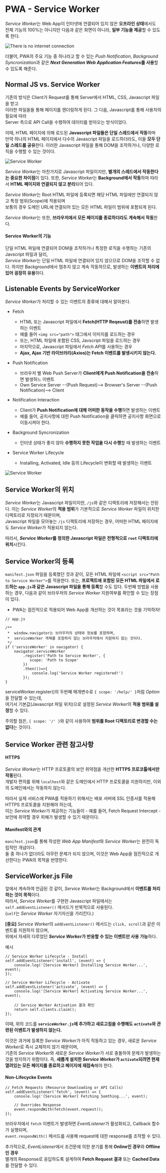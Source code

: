 # PWA - Service Worker

*Service Worker*는 Web App이 인터넷에 연결되어 있지 않은 **오프라인 상태**에서도  
전체 기능의 100%는 아니지만 다음과 같은 화면이 아니라, **일부 기능을 제공**할 수 있도록 한다.

![There is no internet connection](./noConnection.png)

더불어, PWA의 주요 기능 중 하나라고 할 수 있는 *Push Notification*, *Background Syncronization*과 같은
***Next Generation Web Application Features*를 사용**할 수 있도록 해준다.


## Normal JS vs. Service Worker

기존의 방식은 Client가 Request를 통해 Server에서 HTML, CSS, Javascript 파일을 받고  
이러한 파일을들 통해 페이지를 렌더링하게 된다. 그 다음, Javascript를 통해 사용자의 필요에 따라  
Server 측으로 API Call을 수행하여 데이터를 받아오는 방식이었다.

이때, HTML 페이지에 의해 로드된 **Javascript 파일들은 단일 스레드에서 작동**하며  
만약 하나의 HTML 페이지에서 다수의 Javascript 파일을 로드하더라도, 이들 **모두 단일 스레드를 공유**한다.
이러한 Javascript 파일을 통해 DOM을 조작하거나, 다양한 로직을 수행할 수 있는 것이다.

![Service Worker](./ServiceWorker.png)

*Service Worker*는 마찬가지로 Javascript 파일이지만, **별개의 스레드에서 작동한다는 중요한 차이점**이 있다.
또한, *Service Worker*는 **Background에서 작동**하며 따라서 **HTML 페이지와 연결되지 않고 분리**되어 있다.

*Service Worker*는 Root HTML 파일에 등록되면 해당 HTML 파일에만 연결되지 않고 특정 범위(Scope)에 적용되며  
보통의 경우 도메인 URL에 연결되어 있는 모든 HTML 파일이 범위에 포함되게 된다.

*Service Worker*는 또한, **브라우저에서 모든 페이지를 종료하더라도 계속해서 작동**한다.  

#### Service Worker의 기능

단일 HTML 파일에 연결되어 DOM을 조작하거나 특정한 로직을 수행하는 기존의 Javscript 파일과 달리,  
*Service Worker*는 단일 HTML 파일에 연결되어 있지 않으므로 DOM을 조작할 수 없다.
하지만 Background에서 멈추지 않고 계속 작동하므로, 발생하는 **이벤트의 처리에 있어 굉장히 유용**하다. 

## Listenable Events by ServiceWorker

*Service Worker*가 처리할 수 있는 이벤트의 종류에 대해서 알아본다.

- Fetch
    - HTML 또는 Javascript 파일에서 **Fetch(HTTP Reqeust)를 전송**하면 발생하는 이벤트
    - 예를 들어 `<img src="path">` 태그에서 이미지를 로드하는 경우
    - 또는, HTML 파일에 포함된 CSS, Javscript 파일을 로드하는 경우
    - 마지막으로, Javascript 파일에서 *Fetch API*를 사용하는 경우
    - **Ajax, Ajax 기반 라이브러리(Axios)는 Fetch 이벤트를 발생시키지 않는다.**

- Push Notification
    - 브라우저 별 Web Push Server가 **Client에게 Push Notification을 전송**하면 발생하느 이벤트
    - Own Service Server --(Push Request)--> Browser's Server --(Push Notification)--> Client

- Notification Interaction
    - Client가 **Push Notification에 대해 어떠한 동작을 수행**하면 발생하는 이벤트
    - 예를 들어, 공지사항에 대한 Push Notification을 클릭하면 공지사항 화면으로 이동시켜야 한다.

- Background Syncronization
    - 인터넷 상태가 좋지 않아 **수행하지 못한 작업을 다시 수행**할 때 발생하는 이벤트 

- Service Worker Lifecycle
    - Installing, Activated, Idle 등의 Lifecycle이 변화할 때 발생하는 이벤트


![Service Worker](./serviceWorkerLifecycle.png)


## Service Worker의 위치

*Service Worker*는 Javascript 파일이지만, `/js`와 같은 디렉토리에 저장해서는 안된다.
이는 *Service Worker*의 **적용 범위**가 기본적으로 *Service Worker* 파일이 위치한 디렉토리로 지정되기 때문이며,    
Javascript 파일을 모아놓는 `/js` 디렉토리에 저장하는 경우, 어떠한 HTML 페이지에도 *Service Worker*가 적용되지 않는다.

따라서, ***Service Worker*를 정의한 Javascript 파일은 전형적으로 `root` 디렉토리에 위치**시킨다.


## Service Worker의 등록

`manifest.json` 파일을 등록했던 것과 같이, 모든 HTML 파일에 `<script src="Path to Service Worker">`를 적용한다.
또는, **프로젝트에 포함된 모든 HTML 파일에서 로드하는 `app.js`과 같은 Javascript 파일을 통해 등록**할 수도 있다.
두번째 방법을 사용하는 경우, 다음과 같이 브라우저의 *Service Worker* 지원여부를 확인할 수 있는 장점이 있다.

* PWA는 점진적으로 적용되어 Web App을 개선하는 것이 목표라는 것을 기억하자!

```
// app.js

/**
 *  window.navigator는 브라우저의 상태와 정보를 포함하며,
 *  serviceWorker 객체를 포함하지 않는 브라우저에서 지원하지 않는 것이다.
 */ 
if ('serviceWorker' in navigator) {
    navigator.serviceWorker
        .register('Path to Service Worker', {
           scope: 'Path to Scope' 
        })
        .then(()=>{
            console.log('Service Worker registered!')
        });
}
```

serviceWorker.register()의 두번째 매개변수로 `{ scope: '/help/' }`처럼 *Option*을 전달할 수 있는데,  
여기서 기본값(Javascript 파일 위치)으로 설정된 *Service Worker*의 **적용 범위를 설정**할 수 있다. 

주의할 점은, `{ scope: '/' }`와 같이 사용하여 **범위를 Root 디렉토리로 변경할 수는 없다**는 것이다.


## Service Worker 관련 참고사항

#### HTTPS

*Service Worker*는 HTTP 프로토콜의 보안 취약점을 개선한 **HTTPS 프로코톨에서만 작동**된다.  
개발자 편의를 위해 `localhost`와 같은 도메인에서 HTTP 프로토콜을 지원하지만, 이외의 도메인에서는 작동하지 않는다.  

따라서 실제 서비스에 PWA를 적용하기 위해서는 배포 서버에 SSL 인증서를 적용해 HTTPS 프로토콜을 지원해야 하는데,   
이는 *Service Worker*가 제공하는 기능들이 - 예를 들어, Fetch Request Intercept - 보안에 취약할 경우 피해가 발생할 수 있기 때문이다.  

#### Manifest와의 관계

`manifest.json`를 통해 작성한 *Web App Manifest*와 *Service Worker*는 완전히 독립적인 개념이다.  
둘 중 하나가 없더라도 아무런 문제가 되지 않으며, 이것은 Web App을 점진적으로 개선한다는 PWA의 목적을 반영한다.  

## ServiceWorker.js File

앞에서 계속하여 언급된 것 같이, *Service Worker*는 Background에서 **이벤트를 처리하는 것이 목적**이다.  
따라서, *Service Worker*를 구현한 Javascript 파일에서는 `self.addEventListener()` 메서드가 반복적으로 사용된다.  
(`self`는 *Service Worker* 자기자신을 가리킨다.)

**[중요]** *Service Worker*의 `addEventListener()` 메서드는 `click, scroll`과 같은 이벤트를 지원하지 않으며,  
위에서 자세히 다루었던 ***Service Worker*가 반응할 수 있는 이벤트만 사용 가능**하다.

예시
```
// Service Worker Lifecycle - Install
self.addEventListener('install', (event) => {
    console.log('[Service Worker] Installing Service Worker...', event);
});

// Service Worker Lifecycle - Activate
self.addEventListener('activate', (event) => {
    console.log('[Service Worker] Activating Service Worker...', event);

    // Service Worker Activation 결과 확인
    return self.clients.claim();
});
```

이때, 위의 코드를 **`serviceWorker.js`에 추가하고 새로고침을 수행해도 `activate`와 관련된 이벤트가 발생하지 않는다.**

이것은 과거에 등록한 *Service Worker*가 아직 작동하고 있는 경우, 새로운 *Service Worker*로 즉시 교체하지 않기 때문이며,  
기존의 *Service Worker*와 새로운 *Service Worker*가 서로 충돌하여 문제가 발생하는 것을 방지하기 위함이다.
즉, **새롭게 설치한 *Service Worker*가 `activate`되려면 현재 열려있는 모든 페이지를 종료하고 페이지에 재접속**해야 한다.


#### Non-Lifecycke Events

```
// Fetch Requests (Resource Downloading or API Calls)
self.addEventListener('fetch', (event) => {
    console.log('[Service Worker] Fetching Somthing...', event);

    // Overrides Response
    event.respondWith(fetch(event.request));  
});
```

브라우저에서 `fetch` 이벤트가 발생하면 *EventListener*가 활성화되고, Callback 함수가 실행되며,  
`event.respondWith()` 메서드를 사용해 request에 대한 response를 조작할 수 있다.  

추가적으로, *EventListener*에서 조건문에 의한 분기를 통해 **Online인 경우**와 **Offline인 경우**  
별개의 Response로 응답하도록 설계하여 **Fetch Request 결과** 또는 **Cached Data**를 전달할 수 있다.

